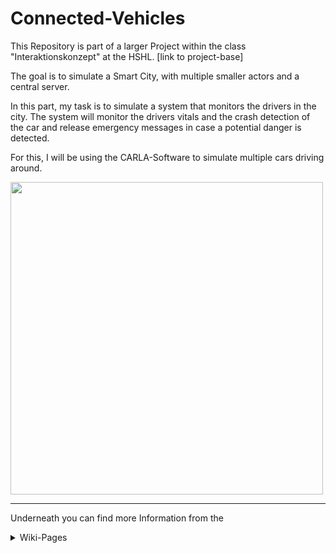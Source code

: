 # Connected-Vehicles
This Repository is part of a larger Project within the class "Interaktionskonzept" at the HSHL. [link to project-base]

The goal is to simulate a Smart City, with multiple smaller actors and a central server. 

In this part, my task is to simulate a system that monitors the drivers in the city.
The system will monitor the drivers vitals and the crash detection of the car and release emergency messages in case a 
potential danger is detected.

For this, I will be using the CARLA-Software to simulate multiple cars driving around. 

<img src=https://cdn2.unrealengine.com/Unreal+Engine%2Fspotlights%2Fcarla-democratizes-autonomous-vehicle-r-d-with-free-open-source-simulator%2FSpotlight_CARLA_blog_feature_img-1920x960-6fb8676dbfe27ef776d96057b021025e89722684.jpg width="500"/>

***
Underneath you can find more Information from the 
<details> <summary>Wiki-Pages</summary>

* [Requirements][req]

* [Use Cases][use]

* [Implementation][imp]

</details>

[home]: https://github.com/BrunoBerger/Connected-Vehicles/wiki

[req]: https://github.com/BrunoBerger/Connected-Vehicles/wiki/Requirements

[use]: https://github.com/BrunoBerger/Connected-Vehicles/wiki/Use-Cases

[imp]: https://github.com/BrunoBerger/Connected-Vehicles/wiki/Implementation
